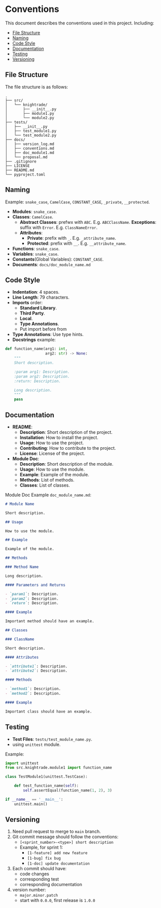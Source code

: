 # Conventions

This document describes the conventions used in this project. Including:

- [File Structure](#file-structure)
- [Naming](#naming)
- [Code Style](#code-style)
- [Documentation](#documentation)
- [Testing](#testing)
- [Versioning](#versioning)

## File Structure

The file structure is as follows:

```
.
├── src/
│   └── knightrade/
│       ├── __init__.py
│       ├── module1.py
│       └── module2.py
├── tests/
│   ├── __init__.py
│   ├── test_module1.py
│   └── test_module2.py
├── docs/
│   ├── version_log.md
│   ├── conventions.md
│   ├── doc_module1.md
│   └── proposal.md
├── .gitignore
├── LICENSE
├── README.md
└── pyproject.toml
```

## Naming

Example: `snake_case`, `CamelCase`, `CONSTANT_CASE`, `_private`, `__protected`.

- **Modules**: `snake_case`.
- **Classes**: `CamelCase`.
    - **Abstract Classes**: prefwx with `ABC`. E.g. `ABCClassName`. **Exceptions**: suffix with `Error`. E.g. `ClassNameError`.
    - **Attributes**: 
        - **Private**: prefix with `_`. E.g. `_attribute_name`.
        - **Protected**: prefix with `__`. E.g. `__attribute_name`.
- **Functions**: `snake_case`.
- **Variables**: `snake_case`.
- **Constants**(Global Variables): `CONSTANT_CASE`.
- **Documents**: `docs/doc_module_name.md`

## Code Style

- **Indentation**: 4 spaces.
- **Line Length**: 79 characters.
- **Imports** order:
    - **Standard Library**.
    - **Third Party**.
    - **Local**.
    - **Type Annotations**.
    - Put import before from
- **Type Annotations**: Use type hints.
- **Docstrings** example:

```python
def function_name(arg1: int, 
                  arg2: str) -> None:
    """
    Short description.

    :param arg1: Description.
    :param arg2: Description.
    :return: Description.

    Long description.
    """
    pass
```

## Documentation

- **README**: 
    - **Description**: Short description of the project.
    - **Installation**: How to install the project.
    - **Usage**: How to use the project.
    - **Contributing**: How to contribute to the project.
    - **License**: License of the project.
- **Module Doc**: 
    - **Description**: Short description of the module.
    - **Usage**: How to use the module.
    - **Example**: Example of the module.
    - **Methods**: List of methods.
    - **Classes**: List of classes.

Module Doc Example `doc_module_name.md`:

```markdown
# Module Name

Short description.

## Usage

How to use the module.

## Example

Example of the module.

## Methods

### Method Name

Long description.

#### Parameters and Returns

- `param1`: Description.
- `param2`: Description.
- `return`: Description.

#### Example

Important method should have an example.

## Classes

### ClassName

Short description.

#### Attributes

- `attribute1`: Description.
- `attribute2`: Description.

#### Methods

- `method1`: Description.
- `method2`: Description.

#### Example

Important class should have an example.

```

## Testing

- **Test Files**: `tests/test_module_name.py`.
- using `unittest` module.

Example:

```python
import unittest
from src.knightrade.module1 import function_name

class TestModule1(unittest.TestCase):

    def test_function_name(self):
        self.assertEqual(function_name(1, 2), 3)

if __name__ == '__main__':
    unittest.main()
```

## Versioning

1. Need pull request to merge to `main` branch.
2. Git commit message should follow the conventions:
    - `[<sprint_number>-<type>] short description`
    - Example, for sprint 1:
        - `[1-feature] add new feature`
        - `[1-bug] fix bug`
        - `[1-doc] update documentation`
3. Each commit should have:
    - code changes
    - corresponding test
    - corresponding documentation
4. version number:
    - `major.minor.patch`
    - start with `0.0.0`, first release is `1.0.0`

